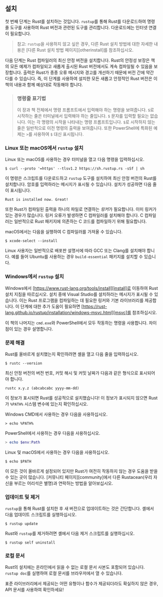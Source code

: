 ## 설치

첫 번째 단계는 Rust를 설치하는 것입니다. `rustup`를 통해 Rust를 다운로드하여
명령줄 도구를 사용하여 Rust 버전과 관련된 도구를 관리합니다. 다운로드에는 인터넷 연결이 필요합니다.

> 참고: `rustup`을 사용하지 않고 싶은 경우, 다른 Rust 설치 방법에 대한 자세한 내용은 [다른 Rust 설치 방법 페이지][otherinstall]를 참조하십시오.

다음 단계는 Rust 컴파일러의 최신 안정 버전을 설치합니다. Rust의 안정성 보장은 책의 모든 예제가 컴파일되고 새롭게 출시된 Rust 버전에서도 계속 컴파일될 수 있음을 보장합니다. 출력은 Rust가 종종 오류 메시지와 경고를 개선하기 때문에 버전 간에 약간 다를 수 있습니다. 즉, 이 단계를 사용하여 설치한 모든 새롭고 안정적인 Rust 버전은 이 책의 내용과 함께 예상대로 작동해야 합니다.

> ### 명령줄 표기법
>
> 이 장과 책 전체에서 명령 프롬프트에서 입력해야 하는 명령을 보여줍니다. `$`로 시작하는 줄은 터미널에서 입력해야 하는 줄입니다. `$` 문자를 입력할 필요는 없습니다. 이는 각 명령의 시작을 나타내는 명령 프롬프트입니다. `$`로 시작하지 않는 줄은 일반적으로 이전 명령의 출력을 보여줍니다. 또한 PowerShell에 특화된 예제는 `>`를 사용하여 `$` 대신 표시됩니다.

### Linux 또는 macOS에서 `rustup` 설치

Linux 또는 macOS를 사용하는 경우 터미널을 열고 다음 명령을 입력하십시오.

```console
$ curl --proto '=https' --tlsv1.2 https://sh.rustup.rs -sSf | sh
```

이 명령은 스크립트를 다운로드하고 `rustup` 도구를 설치하여 최신 안정 버전의 Rust를 설치합니다. 암호를 입력하라는 메시지가 표시될 수 있습니다. 설치가 성공하면 다음 줄이 표시됩니다.

```text
Rust is installed now. Great!
```

또한 Rust가 컴파일된 출력을 하나의 파일로 연결하는 *링커*가 필요합니다. 이미 링커가 있는 경우가 많습니다. 링커 오류가 발생하면 C 컴파일러를 설치해야 합니다. C 컴파일러는 일반적으로 Rust 패키지에 의존하는 C 코드를 컴파일하기 위해 필요합니다.

macOS에서는 다음을 실행하여 C 컴파일러를 가져올 수 있습니다.

```console
$ xcode-select --install
```

Linux 사용자는 일반적으로 배포판 설명서에 따라 GCC 또는 Clang를 설치해야 합니다. 예를 들어 Ubuntu를 사용하는 경우 `build-essential` 패키지를 설치할 수 있습니다.

### Windows에서 `rustup` 설치

Windows에서 [https://www.rust-lang.org/tools/install][install]로 이동하여 Rust 설치 지침을 따르십시오. 설치 중에 Visual Studio를 설치하라는 메시지가 표시될 수 있습니다. 이는 Rust 프로그램을 컴파일하는 데 필요한 링커와 기본 라이브러리를 제공합니다. 이 단계에 대한 추가 도움이 필요하면 [https://rust-lang.github.io/rustup/installation/windows-msvc.html][msvc]를 참조하십시오.

이 책의 나머지는 `cmd.exe`와 PowerShell에서 모두 작동하는 명령을 사용합니다. 차이점이 있는 경우 설명합니다.

### 문제 해결

Rust를 올바르게 설치했는지 확인하려면 셸을 열고 다음 줄을 입력하십시오.

```console
$ rustc --version
```

최신 안정 버전의 버전 번호, 커밋 해시 및 커밋 날짜가 다음과 같은 형식으로 표시되어야 합니다.

```text
rustc x.y.z (abcabcabc yyyy-mm-dd)
```

이 정보가 표시되면 Rust를 성공적으로 설치했습니다! 이 정보가 표시되지 않으면 Rust가 `%PATH%` 시스템 변수에 있는지 확인하십시오.

Windows CMD에서 사용하는 경우 다음을 사용하십시오.

```console
> echo %PATH%
```

PowerShell에서 사용하는 경우 다음을 사용하십시오.

```powershell
> echo $env:Path
```

Linux 및 macOS에서 사용하는 경우 다음을 사용하십시오.

```console
$ echo $PATH
```

이 모든 것이 올바르게 설정되어 있지만 Rust가 여전히 작동하지 않는 경우 도움을 받을 수 있는 곳이 많습니다. [커뮤니티 페이지][community]에서 다른 Rustacean(우리 자신을 부르는 어리석은 별명)과 연락하는 방법을 알아보십시오.

### 업데이트 및 제거

`rustup`을 통해 Rust를 설치한 후 새 버전으로 업데이트하는 것은 간단합니다. 셸에서 다음 업데이트 스크립트를 실행하십시오.

```console
$ rustup update
```

Rust와 `rustup`를 제거하려면 셸에서 다음 제거 스크립트를 실행하십시오.

```console
$ rustup self uninstall
```

### 로컬 문서

Rust의 설치에는 온라인에서 읽을 수 없는 로컬 문서 사본도 포함되어 있습니다. `rustup doc`를 실행하여 로컬 문서를 브라우저에서 열 수 있습니다.

표준 라이브러리에서 제공되는 어떤 유형이나 함수가 제공되더라도 확실하지 않은 경우, API 문서를 사용하여 확인하세요!

[다른 설치 방법]: https://forge.rust-lang.org/infra/other-installation-methods.html
[설치]: https://www.rust-lang.org/tools/install
[msvc]: https://rust-lang.github.io/rustup/installation/windows-msvc.html
[커뮤니티]: https://www.rust-lang.org/community
